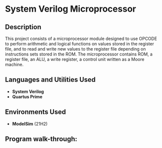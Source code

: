 <h1>System Verilog Microprocessor</h1>

 <!--### [YouTube Demonstration](https://youtu.be/7eJexJVCqJo)-->

<h2>Description</h2>
This project consists of a microprocessor module designed to use OPCODE to perform arithmetic and logical functions on values stored in the register file, and to read and write new values to the register file depending on instructions sets stored in the ROM. The microprocessor contains ROM, a register file, an ALU, a write register, a control unit written as a Moore machine.
<br />


<h2>Languages and Utilities Used</h2>

- <b>System Verilog</b> 
- <b>Quartus Prime</b>

<h2>Environments Used </h2>

- <b>ModelSim</b> (21H2)

<h2>Program walk-through:</h2>

<!--<p align="center">
Launch the utility: <br/>
<img src="https://i.imgur.com/62TgaWL.png" height="80%" width="80%" alt="Disk Sanitization Steps"/>
<br />
<br />
Select the disk:  <br/>
<img src="https://i.imgur.com/tcTyMUE.png" height="80%" width="80%" alt="Disk Sanitization Steps"/>
<br />
<br />
Enter the number of passes: <br/>
<img src="https://i.imgur.com/nCIbXbg.png" height="80%" width="80%" alt="Disk Sanitization Steps"/>
<br />
<br />
Confirm your selection:  <br/>
<img src="https://i.imgur.com/cdFHBiU.png" height="80%" width="80%" alt="Disk Sanitization Steps"/>
<br />
<br />
Wait for process to complete (may take some time):  <br/>
<img src="https://i.imgur.com/JL945Ga.png" height="80%" width="80%" alt="Disk Sanitization Steps"/>
<br />
<br />
Sanitization complete:  <br/>
<img src="https://i.imgur.com/K71yaM2.png" height="80%" width="80%" alt="Disk Sanitization Steps"/>
<br />
<br />
Observe the wiped disk:  <br/>
<img src="https://i.imgur.com/AeZkvFQ.png" height="80%" width="80%" alt="Disk Sanitization Steps"/>
</p>-->

<!--
 ```diff
- text in red
+ text in green
! text in orange
# text in gray
@@ text in purple (and bold)@@
```
--!>
